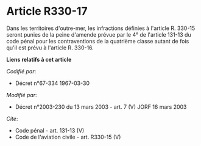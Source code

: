 # Article R330-17

Dans les territoires d'outre-mer, les infractions définies à l'article R. 330-15 seront punies de la peine d'amende prévue
par le 4° de l'article 131-13 du code pénal pour les contraventions de la quatrième classe autant de fois qu'il est prévu à
l'article R. 330-16.

**Liens relatifs à cet article**

_Codifié par_:

  - Décret n°67-334 1967-03-30

_Modifié par_:

  - Décret n°2003-230 du 13 mars 2003 - art. 7 (V) JORF 16 mars 2003

_Cite_:

  - Code pénal - art. 131-13 (V)
  - Code de l'aviation civile - art. R330-15 (V)
